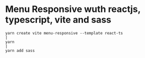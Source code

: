 # Menu Responsive wuth reactjs, typescript, vite and sass

    yarn create vite menu-responsive --template react-ts
    |
    yarn
    |
    yarn add sass